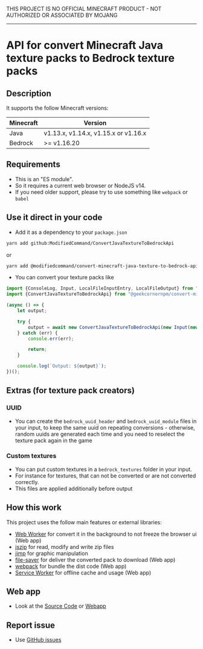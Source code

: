 THIS PROJECT IS NO OFFICIAL MINECRAFT PRODUCT - NOT AUTHORIZED OR ASSOCIATED BY MOJANG

---

# API for convert Minecraft Java texture packs to Bedrock texture packs

## Description

It supports the follow Minecraft versions:

| Minecraft | Version |
|-----------|---------|
| Java | v1.13.x, v1.14.x, v1.15.x or v1.16.x |
| Bedrock | >= v1.16.20 |

## Requirements
* This is an "ES module".
* So it requires a current web browser or NodeJS v14.
* If you need older support, please try to use something like `webpack` or `babel`

## Use it direct in your code
* Add it as a dependency to your `package.json`

```bash
yarn add github:ModifiedCommand/ConvertJavaTextureToBedrockApi
```

or

```bash
yarn add @modifiedcommand/convert-minecraft-java-texture-to-bedrock-api
```

* You can convert your texture packs like

```javascript
import {ConsoleLog, Input, LocalFileInputEntry, LocalFileOutput} from "@geekcornernpm/convert-base-api";
import {ConvertJavaTextureToBedrockApi} from "@geekcornernpm/convert-minecraft-java-texture-to-bedrock-api";

(async () => {
    let output;

    try {
        output = await new ConvertJavaTextureToBedrockApi(new Input(new LocalFileInputEntry("input/java_texture_pack.zip")), new LocalFileOutput("output/bedrock_texture_pack.mcpack"), new ConsoleLog()).convert();
    } catch (err) {
        console.err(err);

        return;
    }

    console.log(`Output: ${output}`);
})();
```

## Extras (for texture pack creators)

### UUID
* You can create the `bedrock_uuid_header` and `bedrock_uuid_module` files in your input, to keep the same uuid on repeating conversions - otherwise, random uuids are generated each time and you need to reselect the texture pack again in the game

### Custom textures
* You can put custom textures in a `bedrock_textures` folder in your input.
* For instance for textures, that can not be converted or are not converted correctly.
* This files are applied additionally before output

## How this work

This project uses the follow main features or external libraries:

* [Web Worker](https://developer.mozilla.org/docs/Web/API/Web_Workers_API) for convert it in the background to not freeze the browser ui (Web app)
* [jszip](https://www.npmjs.com/package/jszip) for read, modify and write zip files
* [jimp](https://www.npmjs.com/package/jimp) for graphic manipulation
* [file-saver](https://www.npmjs.com/package/file-saver) for deliver the converted pack to download (Web app)
* [webpack](https://www.npmjs.com/package/webpack) for bundle the dist code (Web app)
* [Service Worker](https://developer.mozilla.org/en-US/docs/Web/API/Service_Worker_API) for offline cache and usage (Web app)

## Web app
* Look at the [Source Code](https://github.com/vironite-23/ConvertJavaTextureToBedrockViro) or [Webapp](https://vironite-23.github.io/ConvertJavaTextureToBedrockViro/)

## Report issue
* Use [GitHub issues](https://github.com/vironite-23/ConvertJavaTextureToBedrockViro/issues/new/choose)
